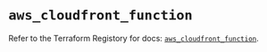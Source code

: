 # `aws_cloudfront_function`

Refer to the Terraform Registory for docs: [`aws_cloudfront_function`](https://registry.terraform.io/providers/hashicorp/aws/5.7.0/docs/resources/cloudfront_function).

